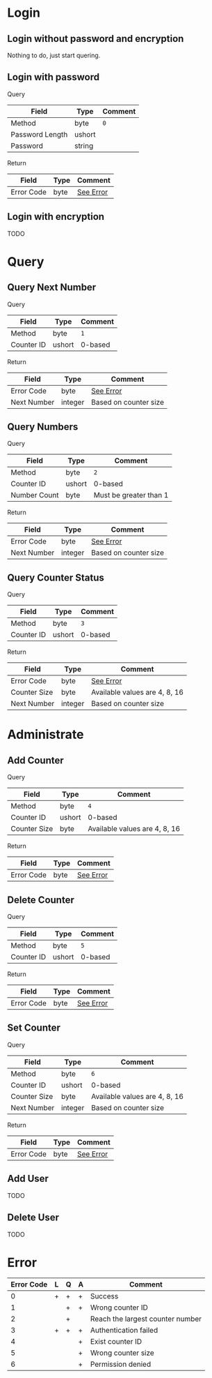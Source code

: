 # Login

## Login without password and encryption

Nothing to do, just start quering.

## Login with password

Query

Field           | Type   | Comment
---             | ---    | ---
Method          | byte   | `0`
Password Length | ushort |
Password        | string |

Return

Field       | Type    | Comment
---         | ---     | ---
Error Code  | byte    | [See Error](#error)

## Login with encryption

TODO

# Query

## Query Next Number

Query

Field      | Type   | Comment
---        | ---    | ---
Method     | byte   | `1`
Counter ID | ushort | 0-based

Return

Field       | Type    | Comment
---         | ---     | ---
Error Code  | byte    | [See Error](#error)
Next Number | integer | Based on counter size

## Query Numbers

Query

Field        | Type   | Comment
---          | ---    | ---
Method       | byte   | `2`
Counter ID   | ushort | 0-based
Number Count | byte   | Must be greater than 1

Return

Field       | Type    | Comment
---         | ---     | ---
Error Code  | byte    | [See Error](#error)
Next Number | integer | Based on counter size

## Query Counter Status

Query

Field        | Type   | Comment
---          | ---    | ---
Method       | byte   | `3`
Counter ID   | ushort | 0-based

Return

Field        | Type    | Comment
---          | ---     | ---
Error Code   | byte    | [See Error](#error)
Counter Size | byte    | Available values are 4, 8, 16
Next Number  | integer | Based on counter size

# Administrate

## Add Counter

Query

Field        | Type   | Comment
---          | ---    | ---
Method       | byte   | `4`
Counter ID   | ushort | 0-based
Counter Size | byte   | Available values are 4, 8, 16

Return

Field        | Type    | Comment
---          | ---     | ---
Error Code   | byte    | [See Error](#error)

## Delete Counter

Query

Field        | Type   | Comment
---          | ---    | ---
Method       | byte   | `5`
Counter ID   | ushort | 0-based

Return

Field        | Type    | Comment
---          | ---     | ---
Error Code   | byte    | [See Error](#error)

## Set Counter

Query

Field        | Type    | Comment
---          | ---     | ---
Method       | byte    | `6`
Counter ID   | ushort  | 0-based
Counter Size | byte    | Available values are 4, 8, 16
Next Number  | integer | Based on counter size

Return

Field        | Type    | Comment
---          | ---     | ---
Error Code   | byte    | [See Error](#error)

## Add User

TODO

## Delete User

TODO

# Error

Error Code |  L  |  Q  |  A  | Comment
---        | --- | --- | --- | ---
0          |  +  |  +  |  +  | Success
1          |     |  +  |  +  | Wrong counter ID
2          |     |  +  |     | Reach the largest counter number
3          |  +  |  +  |  +  | Authentication failed
4          |     |     |  +  | Exist counter ID
5          |     |     |  +  | Wrong counter size
6          |     |     |  +  | Permission denied
